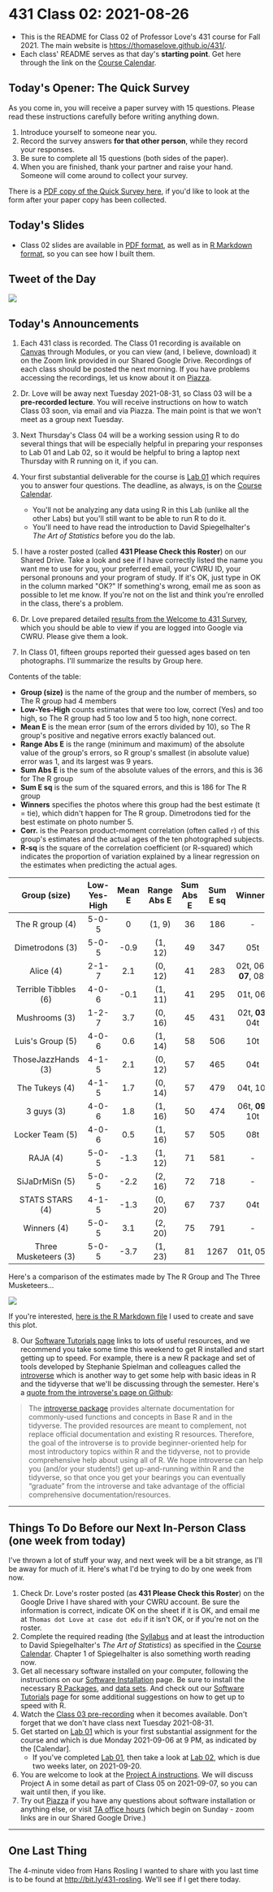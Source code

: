 # 431 Class 02: 2021-08-26

- This is the README for Class 02 of Professor Love's 431 course for Fall 2021. The main website is https://thomaselove.github.io/431/.
- Each class' README serves as that day's **starting point**. Get here through the link on the [Course Calendar](https://thomaselove.github.io/431/calendar.html).

## Today's Opener: The Quick Survey

As you come in, you will receive a paper survey with 15 questions. Please read these instructions carefully before writing anything down.

1. Introduce yourself to someone near you.
2. Record the survey answers **for that other person**, while they record your responses.
3. Be sure to complete all 15 questions (both sides of the paper).
4. When you are finished, thank your partner and raise your hand. Someone will come around to collect your survey.

There is a [PDF copy of the Quick Survey here](https://github.com/THOMASELOVE/431-2021/blob/main/classes/class02/431_quick_survey_2021-08-26.pdf), if you'd like to look at the form after your paper copy has been collected.

## Today's Slides

- Class 02 slides are available in [PDF format](https://github.com/THOMASELOVE/431-2021/blob/main/classes/class02/431-class02-slides.pdf), as well as in [R Markdown format](https://github.com/THOMASELOVE/431-2021/blob/main/classes/class02/431-class02-slides.Rmd), so you can see how I built them.

## Tweet of the Day

![](https://github.com/THOMASELOVE/431-2021/blob/main/classes/class02/images/victor_2021-08-24.PNG)

## Today's Announcements

1. Each 431 class is recorded. The Class 01 recording is available on [Canvas](https://canvas.case.edu/) through Modules, or you can view (and, I believe, download) it on the Zoom link provided in our Shared Google Drive. Recordings of each class should be posted the next morning. If you have problems accessing the recordings, let us know about it on [Piazza](https://thomaselove.github.io/431/).

2. Dr. Love will be away next Tuesday 2021-08-31, so Class 03 will be a **pre-recorded lecture**. You will receive instructions on how to watch Class 03 soon, via email and via Piazza. The main point is that we won't meet as a group next Tuesday. 

3. Next Thursday's Class 04 will be a working session using R to do several things that will be especially helpful in preparing your responses to Lab 01 and Lab 02, so it would be helpful to bring a laptop next Thursday with R running on it, if you can.

4. Your first substantial deliverable for the course is [Lab 01](https://github.com/THOMASELOVE/431-2021/blob/main/labs/lab01/lab01.md) which requires you to answer four questions. The deadline, as always, is on the [Course Calendar](https://thomaselove.github.io/431/calendar.html).
    - You'll not be analyzing any data using R in this Lab (unlike all the other Labs) but you'll still want to be able to run R to do it.
    - You'll need to have read the introduction to David Spiegelhalter's *The Art of Statistics* before you do the lab. 

5. I have a roster posted (called **431 Please Check this Roster**) on our Shared Drive. Take a look and see if I have correctly listed the name you want me to use for you, your preferred email, your CWRU ID, your personal pronouns and your program of study. If it's OK, just type in OK in the column marked "OK?" If something's wrong, email me as soon as possible to let me know. If you're not on the list and think you're enrolled in the class, there's a problem.

6. Dr. Love prepared detailed [results from the Welcome to 431 Survey](https://bit.ly/welcome-to-431-results), which you should be able to view if you are logged into Google via CWRU. Please give them a look.

7. In Class 01, fifteen groups reported their guessed ages based on ten photographs. I'll summarize the results by Group here.

Contents of the table:

- **Group (size)** is the name of the group and the number of members, so The R group had 4 members
- **Low-Yes-High** counts estimates that were too low, correct (Yes) and too high, so The R group had 5 too low and 5 too high, none correct.
- **Mean E** is the mean error (sum of the errors divided by 10), so The R group's positive and negative errors exactly balanced out.
- **Range Abs E** is the range (minimum and maximum) of the absolute value of the group's errors, so R group's smallest (in absolute value) error was 1, and its largest was 9 years.
- **Sum Abs E** is the sum of the absolute values of the errors, and this is 36 for The R group
- **Sum E sq** is the sum of the squared errors, and this is 186 for The R group
- **Winners** specifies the photos where this group had the best estimate (t = tie), which didn't happen for The R group. Dimetrodons tied for the best estimate on photo number 5.
- **Corr.** is the Pearson product-moment correlation (often called `r`) of this group's estimates and the actual ages of the ten photographed subjects.
- **R-sq** is the square of the correlation coefficient (or R-squared) which indicates the proportion of variation explained by a linear regression on the estimates when predicting the actual ages.

Group (size) | Low-Yes-High | Mean E | Range Abs E | Sum Abs E | Sum E sq | Winners | Corr. | R-sq
:-----: | :-----: | :----: | :----: | :----: | :----: | :-------: | :-----: | :----:
The R group (4) | 5-0-5 | 0 | (1, 9) | 36 | 186 | - | 0.985 | 0.970
Dimetrodons (3) | 5-0-5 | -0.9 | (1, 12) | 49 | 347 | 05t | 0.979 | 0.959
Alice (4) | 2-1-7 | 2.1 | (0, 12) | 41 | 283 | 02t, 06t, **07**, 08t | 0.976 | 0.953
Terrible Tibbles (6) | 4-0-6 | -0.1 | (1, 11) | 41 | 295 | 01t, 06t | 0.974 | 0.949
Mushrooms (3) | 1-2-7 | 3.7 | (0, 16) | 45 | 431 | 02t, **03**, 04t | 0.974 | 0.948
Luis's Group (5) | 4-0-6 | 0.6 | (1, 14) | 58 | 506 | 10t | 0.962 | 0.925
ThoseJazzHands (3) | 4-1-5 | 2.1 | (0, 12) | 57 | 465 | 04t | 0.960 | 0.921
The Tukeys (4) | 4-1-5 | 1.7 | (0, 14) | 57 | 479 | 04t, 10t | 0.956 | 0.914
3 guys (3) | 4-0-6 | 1.8 | (1, 16) | 50 | 474 | 06t, **09**, 10t | 0.956 | 0.914
Locker Team (5) | 4-0-6 | 0.5 | (1, 16) | 57 | 505 | 08t | 0.951 | 0.905
RAJA (4) | 5-0-5 | -1.3 | (1, 12) | 71 | 581 | - | 0.946 | 0.896
SiJaDrMiSn (5) | 5-0-5 | -2.2 | (2, 16) | 72 | 718 | - | 0.937 | 0.878
STATS STARS (4) | 4-1-5 | -1.3 | (0, 20) | 67 | 737 | 04t | 0.933 | 0.871
Winners (4) | 5-0-5 | 3.1 | (2, 20) | 75 | 791 | - | 0.933 | 0.870
Three Musketeers (3) | 5-0-5 | -3.7 | (1, 23) | 81 | 1267 | 01t, 05t | 0.932 | 0.869

Here's a comparison of the estimates made by The R Group and The Three Musketeers...

![](https://github.com/THOMASELOVE/431-2021/blob/main/classes/class02/images/class02_photo_plot.jpeg)

If you're interested, [here is the R Markdown file](https://github.com/THOMASELOVE/431-2021/blob/main/classes/class02/photo_guessing_2021-08-26.Rmd) I used to create and save this plot.

8. Our [Software Tutorials page](https://github.com/THOMASELOVE/431-2021/blob/main/software/README.md) links to lots of useful resources, and we recommend you take some time this weekend to get R installed and start getting up to speed. For example, there is a new R package and set of tools developed by Stephanie Spielman and colleagues called the [introverse](https://spielmanlab.github.io/introverse/articles/introverse_online.html) which is another way to get some help with basic ideas in R and the tidyverse that we'll be discussing through the semester. Here's a [quote from the introverse's page on Github](https://spielmanlab.github.io/introverse/index.html):

> The [introverse package](https://spielmanlab.github.io/introverse/index.html) provides alternate documentation for commonly-used functions and concepts in Base R and in the tidyverse. The provided resources are meant to complement, not replace official documentation and existing R resources. Therefore, the goal of the introverse is to provide beginner-oriented help for most introductory topics within R and the tidyverse, not to provide comprehensive help about using all of R. We hope introverse can help you (and/or your students!) get up-and-running within R and the tidyverse, so that once you get your bearings you can eventually “graduate” from the introverse and take advantage of the official comprehensive documentation/resources.
 
-----------------

## Things To Do Before our Next In-Person Class (one week from today)

I've thrown a lot of stuff your way, and next week will be a bit strange, as I'll be away for much of it. Here's what I'd be trying to do by one week from now.

1. Check Dr. Love's roster posted (as **431 Please Check this Roster**) on the Google Drive I have shared with your CWRU account. Be sure the information is correct, indicate OK on the sheet if it is OK, and email me at `Thomas dot Love at case dot edu` if it isn't OK, or if you're not on the roster. 
2. Complete the required reading (the [Syllabus](https://thomaselove.github.io/431-2021-syllabus/) and at least the introduction to David Spiegelhalter's *The Art of Statistics*) as specified in the [Course Calendar](https://thomaselove.github.io/431/calendar.html). Chapter 1 of Spiegelhalter is also something worth reading now.
3. Get all necessary software installed on your computer, following the instructions on our [Software Installation](https://thomaselove.github.io/431/software_install.html) page. Be sure to install the necessary [R Packages](https://thomaselove.github.io/431/r_packages.html), and [data sets](https://thomaselove.github.io/431/data_index.html). And check out our [Software Tutorials](https://github.com/THOMASELOVE/431-2021/blob/main/software/README.md) page for some additional suggestions on how to get up to speed with R.
4. Watch the [Class 03 pre-recording](https://github.com/THOMASELOVE/431-2021/tree/main/classes/class03) when it becomes available. Don't forget that we don't have class next Tuesday 2021-08-31.
5. Get started on [Lab 01](https://github.com/THOMASELOVE/431-2021/tree/main/labs) which is your first substantial assignment for the course and which is due Monday 2021-09-06 at 9 PM, as indicated by the [Calendar]. 
    - If you've completed [Lab 01](https://github.com/THOMASELOVE/431-2021/tree/main/labs), then take a look at [Lab 02](https://github.com/THOMASELOVE/431-2021/tree/main/labs), which is due two weeks later, on 2021-09-20.
6. You are welcome to look at the [Project A instructions](https://thomaselove.github.io/431-2021-projectA/). We will discuss Project A in some detail as part of Class 05 on 2021-09-07, so you can wait until then, if you like. 
7. Try out [Piazza](https://piazza.com/case/fall2021/pqhs431) if you have any questions about software installation or anything else, or visit [TA office hours](https://thomaselove.github.io/431/contact.html) (which begin on Sunday - zoom links are in our Shared Google Drive.)

--------------------

## One Last Thing

The 4-minute video from Hans Rosling I wanted to share with you last time is to be found at http://bit.ly/431-rosling. We'll see if I get there today.

